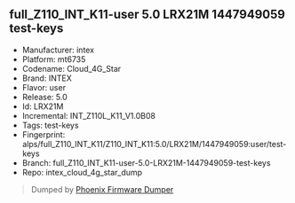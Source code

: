 ## full_Z110_INT_K11-user 5.0 LRX21M 1447949059 test-keys
- Manufacturer: intex
- Platform: mt6735
- Codename: Cloud_4G_Star
- Brand: INTEX
- Flavor: user
- Release: 5.0
- Id: LRX21M
- Incremental: INT_Z110L_K11_V1.0B08
- Tags: test-keys
- Fingerprint: alps/full_Z110_INT_K11/Z110_INT_K11:5.0/LRX21M/1447949059:user/test-keys
- Branch: full_Z110_INT_K11-user-5.0-LRX21M-1447949059-test-keys
- Repo: intex_cloud_4g_star_dump


>Dumped by [Phoenix Firmware Dumper](https://github.com/DroidDumps/phoenix_firmware_dumper)
